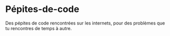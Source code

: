 # Pépites-de-code
Des pépites de code rencontrées sur les internets, pour des problèmes que tu rencontres de temps à autre.
